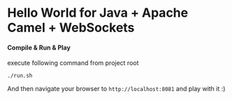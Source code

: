 # Hello World for Java + Apache Camel + WebSockets

#### Compile & Run & Play

execute following command from project root

```
./run.sh
```

And then navigate your browser to `http://localhost:8081` and play with it :)

